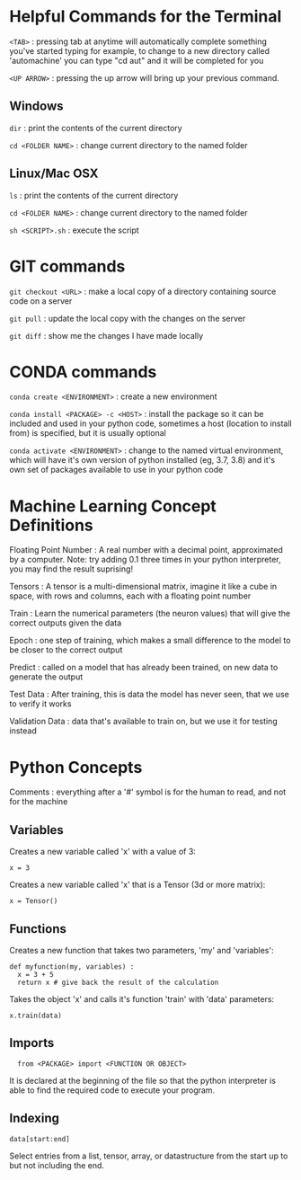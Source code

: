 # Helpful Commands for the Terminal

  `<TAB>` : pressing tab at anytime will automatically complete something you've started typing
    for example, to change to a new directory called 'automachine' you can type "cd aut<TAB>" 
    and it will be completed for you
  
  `<UP ARROW>` : pressing the up arrow will bring up your previous command.

##  Windows

  `dir` : print the contents of the current directory

  `cd <FOLDER NAME>` : change current directory to the named folder


##  Linux/Mac OSX

  `ls` : print the contents of the current directory

  `cd <FOLDER NAME>` : change current directory to the named folder

  `sh <SCRIPT>.sh` : execute the script


# GIT commands

  `git checkout <URL>` : make a local copy of a directory containing source code on a server

  `git pull` : update the local copy with the changes on the server

  `git diff` : show me the changes I have made locally


# CONDA commands

  `conda create <ENVIRONMENT>` : create a new environment

  `conda install <PACKAGE> -c <HOST>` : install the package so it can be included and used in your 
    python code, sometimes a host (location to install from) is specified, but it is usually optional

  `conda activate <ENVIRONMENT>` : change to the named virtual environment, which will have it's own version
    of python installed (eg, 3.7, 3.8) and it's own set of packages available to use in your python code

# Machine Learning Concept Definitions

  Floating Point Number : A real number with a decimal point, approximated by a computer.
    Note: try adding 0.1 three times in your python interpreter, you may find the result suprising!

  Tensors : A tensor is a multi-dimensional matrix, imagine it like a cube in space, with rows and columns, 
    each with a floating point number

  Train : Learn the numerical parameters (the neuron values) that will give the correct outputs given the data

  Epoch : one step of training, which makes a small difference to the model to be closer to the correct output

  Predict : called on a model that has already been trained, on new data to generate the output

  Test Data : After training, this is data the model has never seen, that we use to verify it works

  Validation Data : data that's available to train on, but we use it for testing instead

# Python Concepts

  Comments : everything after a '#' symbol is for the human to read, and not for the machine

## Variables

Creates a new variable called 'x' with a value of 3:
    
    x = 3 

Creates a new variable called 'x' that is a Tensor (3d or more matrix):

    x = Tensor() 


## Functions

Creates a new function that takes two parameters, 'my' and 'variables':
    
    def myfunction(my, variables) :
      x = 3 + 5
      return x # give back the result of the calculation

Takes the object 'x' and calls it's function 'train' with 'data' parameters:
    
    x.train(data) 

  
## Imports
      
      from <PACKAGE> import <FUNCTION OR OBJECT>
      
It is declared at the beginning of the file so
    that the python interpreter is able to find the required code to execute your program.

## Indexing
  
    data[start:end]
    
Select entries from a list, tensor, array, or datastructure from the start up to
    but not including the end.



